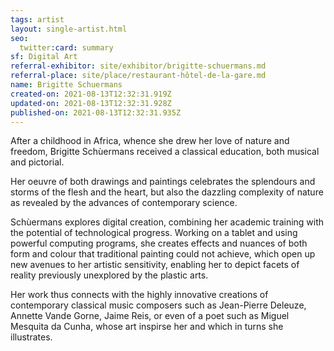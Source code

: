 ```yaml
---
tags: artist
layout: single-artist.html
seo:
  twitter:card: summary
sf: Digital Art
referral-exhibitor: site/exhibitor/brigitte-schuermans.md
referral-place: site/place/restaurant-hôtel-de-la-gare.md
name: Brigitte Schuermans
created-on: 2021-08-13T12:32:31.919Z
updated-on: 2021-08-13T12:32:31.928Z
published-on: 2021-08-13T12:32:31.935Z
---
```

<!--StartFragment-->

After a childhood in Africa, whence she drew her love of nature and freedom, Brigitte Schùermans received a classical education, both musical and pictorial.



Her oeuvre of both drawings and paintings celebrates the splendours and storms of the flesh and the heart, but also the dazzling complexity of nature as revealed by the advances of contemporary science.  



Schùermans explores digital creation, combining her academic training with the potential of technological progress. Working on a tablet and using powerful computing programs, she creates effects and nuances of both form and colour that traditional painting could not achieve, which open up new avenues to her artistic sensitivity, enabling her to depict facets of reality previously unexplored by the plastic arts. 



Her work thus connects with the highly innovative creations of contemporary classical music composers such as Jean-Pierre Deleuze, Annette Vande Gorne, Jaime Reis, or even of a poet such as Miguel Mesquita da Cunha, whose art inspirse her and which in turns she illustrates.  



<!--EndFragment-->